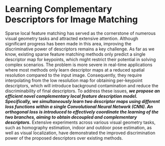 # Learning Complementary Descriptors for Image Matching
Sparse local feature matching has served as the cornerstone of numerous visual geometry tasks and attracted extensive attention.
Although significant progress has been made in this area, improving the discriminative power of descriptors remains a key challenge.
As far as we know, existing sparse feature matching methods only predict a single descriptor map for keypoints, which might
restrict their potential in solving complex scenarios. The problem is more severe in real-time applications where most methods
only learn descriptor maps at a reduced spatial resolution compared to the input image. Consequently, they require interpolating
from the low resolution map for obtaining per-keypoint descriptors, which will introduce background contamination and reduce the
discriminability of final descriptors. To address these issues, ***we propose an efficient novel complementary local feature description
model. Specifically, we simultaneously learn two descriptor maps using different loss functions within a single Convolutional
Neural Network (CNN). An orthogonal loss is introduced to effectively coordinate the learning of the two branches, aiming to
obtain decoupled and complementary descriptors.*** Extensive experiments across various visual geometry tasks, such as homography
estimation, indoor and outdoor pose estimation, as well as visual localization, have demonstrated the improved discrimination power
of the proposed descriptors over existing methods.

